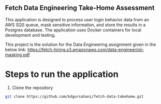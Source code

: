 ## Fetch Data Engineering Take-Home Assessment ##
This application is designed to process user login behavior data from an AWS SQS queue, mask sensitive information, and store the results in a Postgres database. The application uses Docker containers for local development and testing.

This project is the solution for the Data Engineering assignment given in the below link:
https://fetch-hiring.s3.amazonaws.com/data-engineer/pii-masking.pdf

# Steps to run the application

1. Clone the repository
```bash
git clone https://github.com/kdgursahani/fetch-data-takehome.git
```


